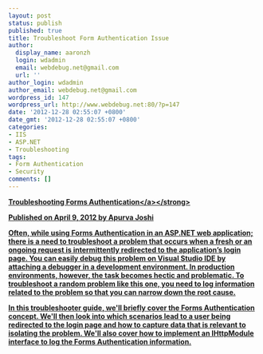 ```yaml
---
layout: post
status: publish
published: true
title: Troubleshoot Form Authentication Issue
author:
  display_name: aaronzh
  login: wdadmin
  email: webdebug.net@gmail.com
  url: ''
author_login: wdadmin
author_email: webdebug.net@gmail.com
wordpress_id: 147
wordpress_url: http://www.webdebug.net:80/?p=147
date: '2012-12-28 02:55:07 +0800'
date_gmt: '2012-12-28 02:55:07 +0800'
categories:
- IIS
- ASP.NET
- Troubleshooting
tags:
- Form Authentication
- Security
comments: []
---
```

<p><strong><a href="http:&#47;&#47;www.iis.net&#47;learn&#47;troubleshoot&#47;security-issues&#47;troubleshooting-forms-authentication" target="_blank">Troubleshooting Forms Authentication<&#47;a><&#47;strong></p>
<p>Published on April 9, 2012 by Apurva Joshi</p>
<p>Often, while using Forms Authentication in an ASP.NET web application; there is a need to troubleshoot a problem that occurs when a fresh or an ongoing request is intermittently redirected to the application&rsquo;s login page. You can easily debug this problem on Visual Studio IDE by attaching a debugger in a development environment. In production environments, however, the task becomes hectic and problematic. To troubleshoot a random problem like this one, you need to log information related to the problem so that you can narrow down the root cause.</p>
<p>In this troubleshooter guide, we'll briefly cover the Forms Authentication concept. We'll then look into which scenarios lead to a user being redirected to the login page and how to capture data that is relevant to isolating the problem. We'll also cover how to implement an IHttpModule interface to log the Forms Authentication information.</p>
